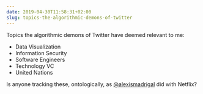 ```yaml
---
date: 2019-04-30T11:58:31+02:00
slug: topics-the-algorithmic-demons-of-twitter
---
```

Topics the algorithmic demons of Twitter have deemed relevant to me:

- Data Visualization
- Information Security
- Software Engineers
- Technology VC
- United Nations

Is anyone tracking these, ontologically, as [@alexismadrigal](https://twitter.com/alexismadrigal) did with Netflix?

